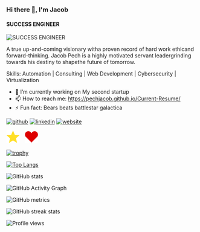### Hi there 👋, I'm Jacob
#### SUCCESS ENGINEER
![SUCCESS ENGINEER](https://arturssmirnovs.github.io/github-profile-readme-generator/images/banner.png)

A true up-and-coming visionary witha proven record of hard work ethicand forward-thinking. Jacob Pech is a highly motivated servant leadergrinding towards his destiny to shapethe future of tomorrow.

Skills: Automation | Consulting | Web Development | Cybersecurity | Virtualization

- 🔭 I’m currently working on My second startup 
- 📫 How to reach me: https://pechjacob.github.io/Current-Resume/ 
- ⚡ Fun fact: Bears beats battlestar galactica 


[<img src='https://cdn.jsdelivr.net/npm/simple-icons@3.0.1/icons/github.svg' alt='github' height='40'>](https://github.com/pechjacob)  [<img src='https://cdn.jsdelivr.net/npm/simple-icons@3.0.1/icons/linkedin.svg' alt='linkedin' height='40'>](https://www.linkedin.com/in/https://pechjacob.github.io/Current-Resume//)  [<img src='https://cdn.jsdelivr.net/npm/simple-icons@3.0.1/icons/icloud.svg' alt='website' height='40'>](https://think-tank-consulting.com/)  

<a href='https://stars.github.com/'><img src='https://raw.githubusercontent.com/acervenky/animated-github-badges/master/assets/starbadge.gif' width='35' height='35'></a> <a href='https://docs.github.com/en/github/supporting-the-open-source-community-with-github-sponsors'><img src='https://raw.githubusercontent.com/acervenky/animated-github-badges/master/assets/sponsorbadge.gif' width='35' height='35'></a> 

[![trophy](https://github-profile-trophy.vercel.app/?username=pechjacob)](https://github.com/ryo-ma/github-profile-trophy)

[![Top Langs](https://github-readme-stats.vercel.app/api/top-langs/?username=pechjacob)](https://github.com/anuraghazra/github-readme-stats)

![GitHub stats](https://github-readme-stats.vercel.app/api?username=pechjacob&show_icons=true&count_private=true)  

![GitHub Activity Graph](https://activity-graph.herokuapp.com/graph?username=pechjacob)  

![GitHub metrics](https://metrics.lecoq.io/pechjacob)  

![GitHub streak stats](https://github-readme-streak-stats.herokuapp.com/?user=pechjacob)  

![Profile views](https://gpvc.arturio.dev/pechjacob)  
